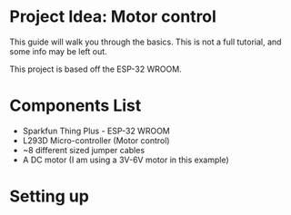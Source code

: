# Project Idea: Motor control

This guide will walk you through the basics. This is not a full tutorial, and some info may be left out.

This project is based off the ESP-32 WROOM.


# Components List

- Sparkfun Thing Plus - ESP-32 WROOM
- L293D Micro-controller (Motor control)
- ~8 different sized jumper cables
- A DC motor (I am using a 3V-6V motor in this example)

# Setting up

